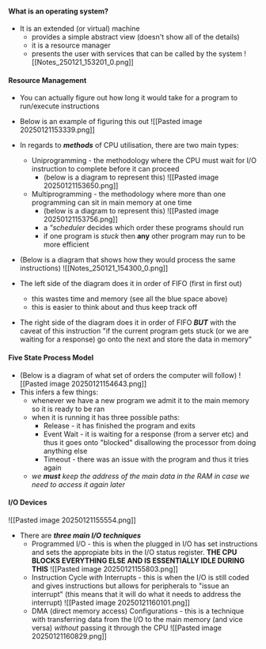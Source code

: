 #### What is an operating system?
- It is an extended (or virtual) machine
	- provides a simple abstract view (doesn't show all of the details)
	- it is a resource manager
	- presents the user with services that can be called by the system
![[Notes_250121_153201_0.png]]

#### Resource Management
- You can actually figure out how long it would take for a program to run/execute instructions
- Below is an example of figuring this out
![[Pasted image 20250121153339.png]]

- In regards to ***methods*** of CPU utilisation, there are two main types:
	- Uniprogramming - the methodology where the CPU must wait for I/O instruction to complete before it can proceed
		- (below is a diagram to represent this)
	![[Pasted image 20250121153650.png]]
	- Multiprogramming - the methodology where more than one programming can sit in main memory at one time
		- (below is a diagram to represent this)
		![[Pasted image 20250121153756.png]]
		- a *"scheduler* decides which order these programs should run
		- if one program is *stuck* then **any** other program may run to be more efficient
- (Below is a diagram that shows how they would process the same instructions)
![[Notes_250121_154300_0.png]]
- The left side of the diagram does it in order of FIFO (first in first out)
	- this wastes time and memory (see all the blue space above)
	- this is easier to think about and thus keep track off
- The right side of the diagram does it in order of FIFO ***BUT*** with the caveat of this instruction "if the current program gets stuck (or we are waiting for a response) go onto the next and store the data in memory"

#### Five State Process Model
- (Below is a diagram of what set of orders the computer will follow)
![[Pasted image 20250121154643.png]]
- This infers a few things:
	- whenever we have a new program we admit it to the main memory so it is ready to be ran
	- when it is running it has three possible paths:
		- Release - it has finished the program and exits
		- Event Wait - it is waiting for a response (from a server etc) and thus it goes onto "blocked" disallowing the processor from doing anything else
		- Timeout - there was an issue with the program and thus it tries again
	- *we **must** keep the address of the main data in the RAM in case we need to access it again later* 

#### I/O Devices
![[Pasted image 20250121155554.png]]
- There are ***three main I/O techniques***
	- Programmed I/O - this is when the plugged in I/O has set instructions and sets the appropiate bits in the I/O status register. **THE CPU BLOCKS EVERYTHING ELSE AND IS ESSENTIALLY IDLE DURING THIS**
		![[Pasted image 20250121155803.png]]
	- Instruction Cycle *with* Interrupts - this is when the I/O is still coded and gives instructions but allows for peripherals to "issue an interrupt" (this means that it will do what it needs to address the interrupt)
		![[Pasted image 20250121160101.png]]
	-  DMA (direct memory access) Configurations - this is a technique with transferring data from the I/O to the main memory (and vice versa) *without* passing it through the CPU
		![[Pasted image 20250121160829.png]]
		